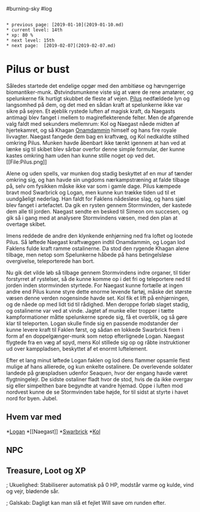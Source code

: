#burning-sky #log

```ad-info

* previous page: [2019-01-10](2019-01-10.md)
* current level: 14th
* xp: 80 %
* next level: 15th
* next page:  [2019-02-07](2019-02-07.md) 
```

# Pilus or bust  
Således startede det endelige opgør med den ambitiøse og hævngerrige biomantiker-munk. Østvindsmunkene viste sig at være de rene amatører, og spelunkerne fik hurtigt skubbet de fleste af vejen. [Pilus](Pilus.md) nedfældede lyn og langsomhed på dem, og det med en sådan kraft at spelunkerne ikke var sikre på sejren. Et øjeblik rystede luften af magisk kraft, da Naegasts antimagi blev fanget i mellem to magireflekterende felter. Men de afgørende valg faldt med sekunders mellemrum: Kol og Naegast nåede midten af hjertekamret, og så Khagan [Onamdammin](Onamdammin.md) himself og hans fire royale livvagter. Naegast fangede dem bag en kraftvæg, og Kol nedkaldte stilhed omkring Pilus. Munken havde åbenbart ikke tænkt igennem at han ved at lænke sig til skibet blev sårbar overfor denne simple formular, der kunne kastes omkring ham uden han kunne stille noget op ved det. 
[[File:Pilus.png]]
Alene og uden spells, var munken dog stadig beskyttet af en mur af tænder omkring sig, og han havde sin ungdoms nærkampstræning at falde tilbage på, selv om fysikken måske ikke var som i gamle dage. Pilus kæmpede bravt mod Swarbrick og Logan, men kunne kun trække tiden ud til et uundgåeligt nederlag. Han faldt for Faklens nådesløse slag, og hans sjæl blev fanget i artefactet. Da gik en rysten gennem Stormvinden, der kastede dem alle til jorden. Naegast sendte en besked til Simeon om succesen, og gik så i gang med at analysere Stormvindens væsen, med den plan at overtage skibet.
Imens reddede de andre den klynkende enhjørning ned fra loftet og lootede Pilus. Så løftede Naegast kraftvæggen indtil Onamdammin, og Logan lod Faklens fulde kraft ramme ostalinerne. Da stod den rygende Khagan alene tilbage, men netop som Spelunkerne håbede på hans betingelsløse overgivelse, teleporterede han bort.
Nu gik det vilde løb så tilbage gennem Stormvindens indre organer, til tider forstyrret af rystelser, så de kunne komme op i det fri og teleportere ned til jorden inden stormvinden styrtede. For Naegast kunne fortælle at ingen andre end Pilus kunne styre dette enorme levende fartøj, måske det største væsen denne verden nogensinde havde set. Kol fik et lift på enhjørningen, og de nåede op med lidt tid til rådighed. Men deroppe forløb slaget stadig, og ostalinerne var ved at vinde. Jagtet af munke eller tropper i tætte kampformationer måtte spelunkerne sprede sig, få et overblik, og så gøre klar til teleporten. Logan skulle finde sig en passende modstander der kunne levere kraft til Faklen først, og sådan en lokkede Swarbrick frem i form af en doppelgænger-munk som netop efterlignede Logan. Naegast flygtede fra en væg af spyd, mens Kol stillede sig op og råbte instruktioner ud over kamppladsen, beskyttet af et enormt luftelement. 
Efter et lang minut løftede Logan faklen og lod dens flammer opsamle flest mulige af hans allierede, og kun enkelte ostalinere. De overlevende soldater landede på græspladsen udenfor Seaquen, hvor der engang havde været flygtningelejr. De sidste ostaliner fladt hvor de stod, hvis de da ikke overgav sig eller simpelthen bare begyndte at vandre hjemad. Oppe i luften mod nordvest kunne de se Stormvinden tabe højde, for til sidst at styrte i havet nord for byen. Jubel.
## Hvem var med 
*[Logan](Logan.md)
*[[Naegast]]
*[Swarbrick](Swarbrick%20Everwood.md)
*[Kol](Kol%20Hakkavod.md)
## NPC 
## Treasure, Loot og XP 
; Ukuelighed: Stabiliserer automatisk på 0 HP, modstår varme og kulde, vind og vejr, blødende sår.
; Galskab: Dagligt kan man slå et fejlet Will save om runden efter.
